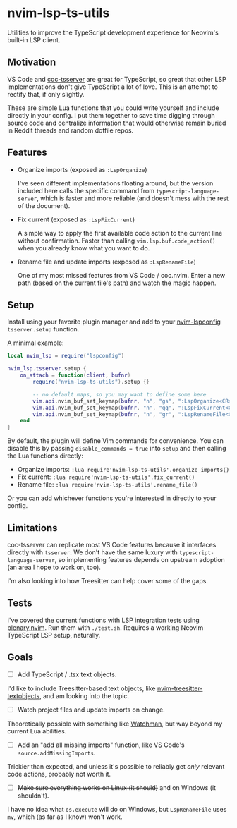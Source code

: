 # nvim-lsp-ts-utils

Utilities to improve the TypeScript development experience for Neovim's
built-in LSP client.

## Motivation

VS Code and [coc-tsserver](https://github.com/neoclide/coc-tsserver) are great
for TypeScript, so great that other LSP implementations don't give TypeScript a
lot of love. This is an attempt to rectify that, if only slightly.

These are simple Lua functions that you could write yourself and include
directly in your config. I put them together to save time digging through source
code and centralize information that would otherwise remain buried in Reddit
threads and random dotfile repos.

## Features

- Organize imports (exposed as `:LspOrganize`)

  I've seen different implementations floating around, but the version included
  here calls the specific command from `typescript-language-server`, which is
  faster and more reliable (and doesn't mess with the rest of the document).

- Fix current (exposed as `:LspFixCurrent`)

  A simple way to apply the first available code action to the current line
  without confirmation. Faster than calling `vim.lsp.buf.code_action()` when
  you already know what you want to do.

- Rename file and update imports (exposed as `:LspRenameFile`)

  One of my most missed features from VS Code / coc.nvim. Enter a new path
  (based on the current file's path) and watch the magic happen.

## Setup

Install using your favorite plugin manager and add to your
[nvim-lspconfig](https://github.com/neovim/nvim-lspconfig) `tsserver.setup` function.

A minimal example:

```lua
local nvim_lsp = require("lspconfig")

nvim_lsp.tsserver.setup {
    on_attach = function(client, bufnr)
        require("nvim-lsp-ts-utils").setup {}

        -- no default maps, so you may want to define some here
        vim.api.nvim_buf_set_keymap(bufnr, "n", "gs", ":LspOrganize<CR>", {silent = true})
        vim.api.nvim_buf_set_keymap(bufnr, "n", "qq", ":LspFixCurrent<CR>", {silent = true})
        vim.api.nvim_buf_set_keymap(bufnr, "n", "gr", ":LspRenameFile<CR>", {silent = true})
    end
}
```

By default, the plugin will define Vim commands for convenience. You can
disable this by passing `disable_commands = true` into `setup` and then calling
the Lua functions directly:

- Organize imports: `:lua require'nvim-lsp-ts-utils'.organize_imports()`
- Fix current: `:lua require'nvim-lsp-ts-utils'.fix_current()`
- Rename file: `:lua require'nvim-lsp-ts-utils'.rename_file()`

Or you can add whichever functions you're interested in directly to your config.

## Limitations

coc-tsserver can replicate most VS Code features because it interfaces directly
with `tsserver`. We don't have the same luxury with
`typescript-language-server`, so implementing features depends on upstream
adoption (an area I hope to work on, too).

I'm also looking into how Treesitter can help cover some of the gaps.

## Tests

I've covered the current functions with LSP integration tests using
[plenary.nvim](https://github.com/nvim-lua/plenary.nvim). Run them with
`./test.sh`. Requires a working Neovim TypeScript LSP setup, naturally.

## Goals

- [ ] Add TypeScript / .tsx text objects.

I'd like to include Treesitter-based text objects, like
[nvim-treesitter-textobjects](https://github.com/nvim-treesitter/nvim-treesitter-textobjects),
and am looking into the topic.

- [ ] Watch project files and update imports on change.

Theoretically possible
with something like [Watchman](https://facebook.github.io/watchman/), but
way beyond my current Lua abilities.

- [ ] Add an "add all missing imports" function, like VS Code's
      `source.addMissingImports`.

Trickier than expected, and unless it's possible to reliably get _only_ relevant
code actions, probably not worth it.

- [ ] ~~Make sure everything works on Linux (it should)~~ and on Windows (it
      shouldn't).

I have no idea what `os.execute` will do on Windows, but `LspRenameFile` uses
`mv`, which (as far as I know) won't work.
